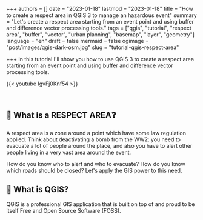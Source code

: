 +++
authors = []
date = "2023-01-18"
lastmod = "2023-01-18"
title = "How to create a respect area in QGIS 3 to manage an hazardous event"
summary = "Let's create a respect area starting from an event point and using buffer and difference vector processing tools."
tags = ["qgis", "tutorial", "respect area", "buffer", "vector", "urban planning", "basemap", "layer", "geometry"]
language = "en"
draft = false
mermaid = false
ogimage = "post/images/qgis-dark-osm.jpg"
slug = "tutorial-qgis-respect-area"

+++
In this tutorial I'll show you how to use QGIS 3 to create a respect area starting from an event point and using buffer and difference vector processing tools.

{{< youtube IgvFj0Knf54 >}}

<br>

## 🔴 What is a RESPECT AREA❓

A respect area is a zone around a point which have some law regulation applied. Think about deactivating a bomb from the WW2: you need to evacuate a lot of people around the place, and also you have to alert other people living in a very vast area around the event.

How do you know who to alert and who to evacuate? How do you know which roads should be closed? Let's apply the GIS power to this need.

## 🔴 What is QGIS?

QGIS is a professional GIS application that is built on top of and proud to be itself Free and Open Source Software (FOSS).
